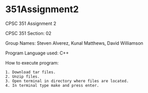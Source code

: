 # 351Assignment2

CPSC 351 Assignment 2

CPSC 351 Section: 02

Group Names: Steven Alverez, Kunal Matthews, David Williamson

Program Language used: C++

How to execute program:

    1. Download tar files.
    2. Unzip files.
    3. Open terminal in directory where files are located.
    4. In terminal type make and press enter.
